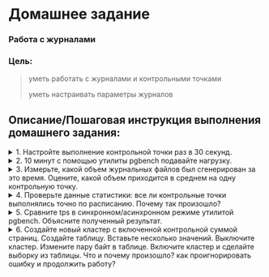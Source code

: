 # **Домашнее задание**

### Работа с журналами
### Цель:
  
>  уметь работать с журналами и контрольными точками
>  
>  уметь настраивать параметры журналов

## **Описание/Пошаговая инструкция выполнения домашнего задания:**


<details><summary>1. Настройте выполнение контрольной точки раз в 30 секунд.</summary>
  </details>
<details><summary>2. 10 минут c помощью утилиты pgbench подавайте нагрузку.</summary>
  </details>
<details><summary>3. Измерьте, какой объем журнальных файлов был сгенерирован за это время. Оцените, какой объем приходится в среднем на одну контрольную точку.</summary>
  </details>
<details><summary>4. Проверьте данные статистики: все ли контрольные точки выполнялись точно по расписанию. Почему так произошло?</summary>
  </details>
<details><summary>5. Сравните tps в синхронном/асинхронном режиме утилитой pgbench. Объясните полученный результат.</summary>
  </details>
<details><summary>6. Создайте новый кластер с включенной контрольной суммой страниц. Создайте таблицу. Вставьте несколько значений. Выключите кластер. Измените пару байт в таблице. Включите кластер и сделайте выборку из таблицы. Что и почему произошло? как проигнорировать ошибку и продолжить работу?</summary>
  </details>

